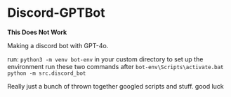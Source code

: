 # Discord-GPTBot
**This Does Not Work**

Making a discord bot with GPT-4o.

run: `python3 -m venv bot-env` in your custom directory to set up the environment
run these two commands after
`bot-env\Scripts\activate.bat`
`python -m src.discord_bot`

Really just a bunch of thrown together googled scripts and stuff. good luck 
